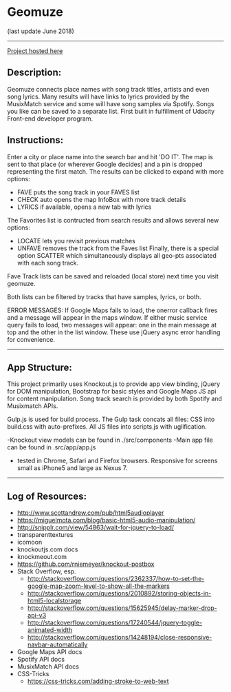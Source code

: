 # Geomuze
(last update June 2018)
***************************************************************************

[Project hosted here](http://ndrewr.github.io/geomuze/)


## Description:
Geomuze connects place names with song track titles, artists and even song lyrics. Many results will have links to lyrics provided by the MusixMatch service and some will have song samples via Spotify. Songs you like can be saved to a separate list. 
First built in fulfillment of Udacity Front-end developer program.

## Instructions:
Enter a city or place name into the search bar and hit 'DO IT'.
The map is sent to that place (or wherever Google decides) and a pin is dropped representing the first match.
The results can be clicked to expand with more options:
- FAVE puts the song track in your FAVES list
- CHECK auto opens the map InfoBox with more track details
- LYRICS if available, opens a new tab with lyrics

The Favorites list is contructed from search results and allows several new options:
- LOCATE lets you revisit previous matches
- UNFAVE removes the track from the Faves list
Finally, there is a special option SCATTER which simultaneously displays all geo-pts associated with each song track.

Fave Track lists can be saved and reloaded (local store) next time you visit geomuze.

Both lists can be filtered by tracks that have samples, lyrics, or both.

ERROR MESSAGES:
If Google Maps fails to load, the onerror callback fires and a message will appear in the maps window.
If either music service query fails to load, two messages will appear: one in the main message at top and the other in the list window. These use jQuery async error handling for convenience.


***************************************************************************
## App Structure:
This project primarily uses Knockout.js to provide app view binding, jQuery for DOM manipulation,
Bootstrap for basic styles and Google Maps JS api for content manipulation.
Song track search is provided by both Spotify and Musixmatch APIs.

Gulp.js is used for build process. The Gulp task concats all files: CSS into build.css with auto-prefixes. All JS files into scripts.js with uglification.

-Knockout view models can be found in ./src/components
-Main app file can be found in .src/app/app.js

* tested in Chrome, Safari and Firefox browsers. Responsive for screens small as iPhone5 and large as Nexus 7.

****************************************************************************
## Log of Resources:
- http://www.scottandrew.com/pub/html5audioplayer
- https://miguelmota.com/blog/basic-html5-audio-manipulation/
- http://snipplr.com/view/54863/wait-for-jquery-to-load/
- transparenttextures
- icomoon
- knockoutjs.com docs
- knockmeout.com
- https://github.com/rniemeyer/knockout-postbox
- Stack Overflow, esp.
	- http://stackoverflow.com/questions/2362337/how-to-set-the-google-map-zoom-level-to-show-all-the-markers
	- http://stackoverflow.com/questions/2010892/storing-objects-in-html5-localstorage
	- http://stackoverflow.com/questions/15625945/delay-marker-drop-api-v3
	- http://stackoverflow.com/questions/17240544/jquery-toggle-animated-width
	- http://stackoverflow.com/questions/14248194/close-responsive-navbar-automatically
- Google Maps API docs
- Spotify API docs
- MusixMatch API docs
- CSS-Tricks
	- https://css-tricks.com/adding-stroke-to-web-text
